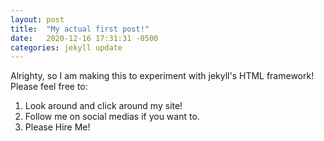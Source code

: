 ```yaml
---
layout: post
title:  "My actual first post!"
date:   2020-12-16 17:31:31 -0500
categories: jekyll update
---
```


Alrighty, so I am making this to experiment with jekyll's
HTML framework! Please feel free to:
1. Look around and click around my site!
2. Follow me on social medias if you want to.
3. Please Hire Me!
